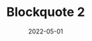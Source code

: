 ---
title: Blockquote 2
component: "blockquote"
date: 2022-05-01
seo:
  page_title:
  meta_description:
  featured_image: /uploads/featured-image.jpg
  featured_image_alt:
hero:
  heading:
  body:
html_example:
  - |
    <blockquote class="blockquote--2">
      <svg class="absolute top-0 left-0 transform -translate-x-6 -translate-y-8 h-16 w-16 text-gray-100 dark:text-gray-700" width="16" height="16" viewBox="0 0 16 16" fill="none" xmlns="http://www.w3.org/2000/svg" aria-hidden="true"><path d="M7.39762 10.3C7.39762 11.0733 7.14888 11.7 6.6514 12.18C6.15392 12.6333 5.52552 12.86 4.76621 12.86C3.84979 12.86 3.09047 12.5533 2.48825 11.94C1.91222 11.3266 1.62421 10.4467 1.62421 9.29999C1.62421 8.07332 1.96459 6.87332 2.64535 5.69999C3.35231 4.49999 4.33418 3.55332 5.59098 2.85999L6.4943 4.25999C5.81354 4.73999 5.26369 5.27332 4.84476 5.85999C4.45201 6.44666 4.19017 7.12666 4.05926 7.89999C4.29491 7.79332 4.56983 7.73999 4.88403 7.73999C5.61716 7.73999 6.21938 7.97999 6.69067 8.45999C7.16197 8.93999 7.39762 9.55333 7.39762 10.3ZM14.6242 10.3C14.6242 11.0733 14.3755 11.7 13.878 12.18C13.3805 12.6333 12.7521 12.86 11.9928 12.86C11.0764 12.86 10.3171 12.5533 9.71484 11.94C9.13881 11.3266 8.85079 10.4467 8.85079 9.29999C8.85079 8.07332 9.19117 6.87332 9.87194 5.69999C10.5789 4.49999 11.5608 3.55332 12.8176 2.85999L13.7209 4.25999C13.0401 4.73999 12.4903 5.27332 12.0713 5.85999C11.6786 6.44666 11.4168 7.12666 11.2858 7.89999C11.5215 7.79332 11.7964 7.73999 12.1106 7.73999C12.8437 7.73999 13.446 7.97999 13.9173 8.45999C14.3886 8.93999 14.6242 9.55333 14.6242 10.3Z" fill="currentColor"></path></svg>
      <p>“Chicharrones raw denim edison bulb chartreuse banjo vice Brooklyn chambray. Keytar portland fixie put a bird on it. Jawn scenester glossier photo booth kitsch gorpcore shoreditch, lo-fi tousled +1 XOXO. Gastropub locavore bruh organic.”</p>
      <cite>– organic heirloom</cite>
    </blockquote>
css_example:
  - |
    blockquote.blockquote--2 {
      background: $body-black;
      color: $light-gray;
      padding: $ic-300;
      position: relative;
      margin: $ic-500 0;
      outline: 1px solid rgba(246,246,246,.2);
      outline-offset: -20px;
      border: none;
    }

    blockquote.blockquote--2 svg {
      position: absolute;
      top: 0;
      left: 0;
      width: auto;
      height: 100%;
      opacity: .03;
    }

    blockquote.blockquote--2 p {
      padding: $ic-300;
    }

    blockquote.blockquote--2 p + p {
      margin-block-start: $ic-200;
    }

    blockquote.blockquote--2 cite {
      display: block;
      font-size: 1rem;
      font-weight: 700;
      font-style: normal;
      text-transform: uppercase;
      letter-spacing: 2px;
      opacity: .8;
      margin-block-start: 0;
      padding-inline: $ic-300;
      padding-block-end: $ic-300;
    }
---